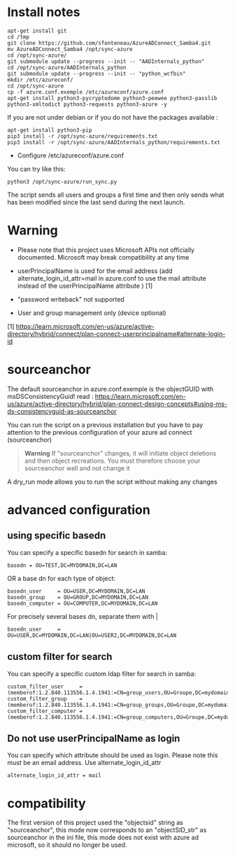 Install notes
==============

```
apt-get install git
cd /tmp
git clone https://github.com/sfonteneau/AzureADConnect_Samba4.git
mv AzureADConnect_Samba4 /opt/sync-azure
cd /opt/sync-azure/
git submodule update --progress --init -- "AADInternals_python"
cd /opt/sync-azure/AADInternals_python
git submodule update --progress --init -- "python_wcfbin"
mkdir /etc/azureconf/
cd /opt/sync-azure
cp -f azure.conf.exemple /etc/azureconf/azure.conf
apt-get install python3-pycryptodome python3-peewee python3-passlib python3-xmltodict python3-requests python3-azure -y
```


If you are not under debian or if you do not have the packages available :

```
apt-get install python3-pip
pip3 install -r /opt/sync-azure/requirements.txt
pip3 install -r /opt/sync-azure/AADInternals_python/requirements.txt
```

 - Configure /etc/azureconf/azure.conf

You can try like this:

```
python3 /opt/sync-azure/run_sync.py
```

The script sends all users and groups a first time and then only sends what has been modified since the last send during the next launch.

Warning
========

* Please note that this project uses Microsoft APIs not officially documented. Microsoft may break compatibility at any time

* userPrincipalName is used for the email address (add alternate_login_id_attr=mail in azure.conf to use the mail attribute instead of the userPrincipalName attribute ) [1]

* "password writeback" not supported

* User and group management only (device optional)

[1] https://learn.microsoft.com/en-us/azure/active-directory/hybrid/connect/plan-connect-userprincipalname#alternate-login-id

sourceanchor
=============

The default sourceanchor in azure.conf.exemple is the objectGUID with msDSConsistencyGuid! read : https://learn.microsoft.com/en-us/azure/active-directory/hybrid/plan-connect-design-concepts#using-ms-ds-consistencyguid-as-sourceanchor

You can run the script on a previous installation but you have to pay attention to the previous configuration of your azure ad connect (sourceanchor)

> **Warning**
> If "sourceanchor" changes, it will initiate object deletions and then object recreations. You must therefore choose your sourceanchor well and not change it

A dry_run mode allows you to run the script without making any changes

advanced configuration
========================

using specific basedn
-----------------------------

You can specify a specific basedn for search in samba:

```
basedn = OU=TEST,DC=MYDOMAIN,DC=LAN
```

OR a base dn for each type of object:

```
basedn_user     = OU=USER,DC=MYDOMAIN,DC=LAN
basedn_group    = OU=GROUP,DC=MYDOMAIN,DC=LAN
basedn_computer = OU=COMPUTER,DC=MYDOMAIN,DC=LAN
```

For precisely several bases dn, separate them with | 

```
basedn_user     = OU=USER,DC=MYDOMAIN,DC=LAN|OU=USER2,DC=MYDOMAIN,DC=LAN
```

custom filter for search
-----------------------------

You can specify a specific custom ldap filter for search in samba:

```
custom_filter_user     = (memberof:1.2.840.113556.1.4.1941:=CN=group_users,OU=Groupe,DC=mydomain,DC=lan)
custom_filter_group    = (memberof:1.2.840.113556.1.4.1941:=CN=group_groups,OU=Groupe,DC=mydomain,DC=lan)
custom_filter_computer = (memberof:1.2.840.113556.1.4.1941:=CN=group_computers,OU=Groupe,DC=mydomain,DC=lan)
```

Do not use userPrincipalName as login
----------------------------------------

You can specify which attribute should be used as login. Please note this must be an email address. Use alternate_login_id_attr


```
alternate_login_id_attr = mail
```

compatibility
================

The first version of this project used the "objectsid" string as "sourceanchor", this mode now corresponds to an "objectSID_str" as sourceanchor in the ini file, this mode does not exist with azure ad microsoft, so it should no longer be used.

